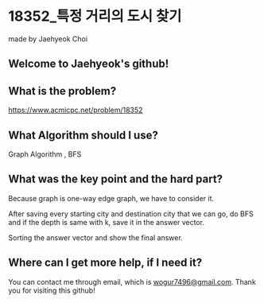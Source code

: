 # 18352_특정 거리의 도시 찾기

made by Jaehyeok Choi

## Welcome to Jaehyeok's github!

## What is the problem?

https://www.acmicpc.net/problem/18352

## What Algorithm should I use?

Graph Algorithm , BFS

## What was the key point and the hard part?

Because graph is one-way edge graph, we have to consider it.

After saving every starting city and destination city that we can go, do BFS and if the depth is same with k, save it in the answer vector.

Sorting the answer vector and show the final answer.

## Where can I get more help, if I need it?

You can contact me through email, which is wogur7496@gmail.com.
Thank you for visiting this github!
